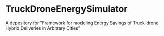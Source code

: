 # TruckDroneEnergySimulator
A depository for "Framework for modeling Energy Savings of Truck-drone Hybrid Deliveries in Arbitrary Cities"
